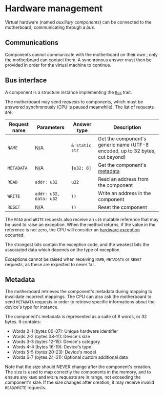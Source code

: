 # Hardware management

Virtual hardware (named _auxiliary components_) can be connected to the motherboard, communicating through a _bus_.

## Communications

Components cannot communicate with the motherboard on their own ; only the motherboard can contact them. A synchronous answer must then be provided in order for the virtual machine to continue.

## Bus interface

A component is a structure instance implementing the [`Bus`](../lrvm/src/board/bus.rs) trait.

The motherboard may send _requests_ to components, which must be answered synchronously (CPU is paused meanwhile). The list of requests are:

| Request name | Parameters             | Answer type    | Description                                                                  |
| ------------ | ---------------------- | -------------- | ---------------------------------------------------------------------------- |
| `NAME`       | N/A                    | `&'static str` | Get the component's generic name (UTF-8 encoded, up to 32 bytes, cut beyond) |
| `METADATA`   | N/A                    | `[u32; 8]`     | Get the component's [metadata](#metadata)                                    |
| `READ`       | `addr: u32`            | `u32`          | Read an address from the component                                           |
| `WRITE`      | `addr: u32, data: u32` | `()`           | Write an address in the component                                            |
| `RESET`      | N/A                    | `()`           | Reset the component                                                          |

The `READ` and `WRITE` requests also receive an `u16` mutable reference that may be used to raise an exception. When the method returns, if the value in the reference is not zero, the CPU will consider an [hardware exception](Architecture.md#exceptions) occurred.

The strongest bits contain the exception code, and the weakest bits the associated data which depends on the type of exception.

Exceptions cannot be raised when receiving `NAME`, `METADATA` or `RESET` requests, as these are expected to never fail.

## Metadata

The motherboard retrieves the component's metadata during mapping to invalidate incorrect mappings. The CPU can also ask the motherboard to send `METADATA` requests in order to retrieve specific informations about the device's type for instance.

The component's metadata is represented as a suite of 8 words, or 32 bytes. It contains:

- Words 0-1 (bytes 00-07): Unique hardware identifier
- Words 2-2 (bytes 08-11): Device's size
- Words 3-3 (bytes 12-15): Device's category
- Words 4-4 (bytes 16-19): Device's type
- Words 5-5 (bytes 20-23): Device's model
- Words 6-7 (bytes 24-31): Optional custom additional data

Note that the size should NEVER change after the component's creation. The size is used to map correctly the components in the memory, and to ensure any `READ` and `WRITE` requests are in range, not exceeding the component's size. If the size changes after creation, it may receive invalid `READ`/`WRITE` requests.

